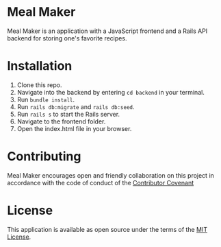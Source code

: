 # Meal Maker

Meal Maker is an application with a JavaScript frontend and a Rails API backend for storing one's favorite recipes.

# Installation

1. Clone this repo.
2. Navigate into the backend by entering `cd backend` in your terminal.
3. Run `bundle install`.
4. Run `rails db:migrate` and `rails db:seed`.
5. Run `rails s` to start the Rails server.
6. Navigate to the frontend folder.
7. Open the index.html file in your browser.

# Contributing

Meal Maker encourages open and friendly collaboration on this project in accordance with the code of conduct of the <a href="https://www.contributor-covenant.org/version/2/0/code_of_conduct/">Contributor Covenant</a>

# License

This application is available as open source under the terms of the <a href="http://opensource.org/licenses/MIT">MIT License</a>.



